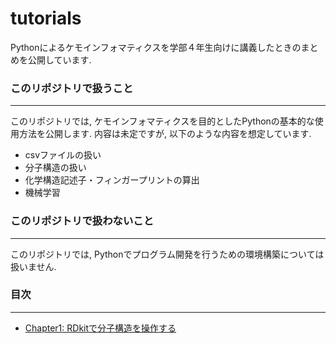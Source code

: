 # tutorials
Pythonによるケモインフォマティクスを学部４年生向けに講義したときのまとめを公開しています.  
### このリポジトリで扱うこと
---
このリポジトリでは, ケモインフォマティクスを目的としたPythonの基本的な使用方法を公開します. 内容は未定ですが, 以下のような内容を想定しています.  
* csvファイルの扱い
* 分子構造の扱い
* 化学構造記述子・フィンガープリントの算出
* 機械学習

### このリポジトリで扱わないこと
---
このリポジトリでは, Pythonでプログラム開発を行うための環境構築については扱いません.  

### 目次
---
* [Chapter1: RDkitで分子構造を操作する](https://github.com/TeddyGlass/tutorials/blob/main/notebook/chapter1.ipynb)
